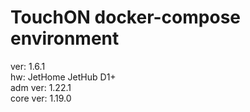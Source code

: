 # TouchON docker-compose environment
ver: 1.6.1\
hw: JetHome JetHub D1+\
adm  ver: 1.22.1\
core ver: 1.19.0
